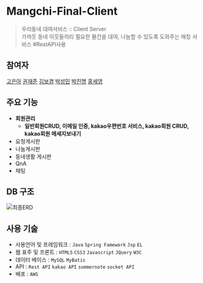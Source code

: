 # Mangchi-Final-Client
>우리동네 대여서비스 :: Client Server  
>가까웃 동네 이웃들끼리 필요한 물건을 대여, 나눔할 수 있도록 도와주는 매칭 서비스
>#RestAPI사용

## 참여자
[고은아](https://github.com/EunaGo) [권재준](https://github.com/alikwon) [김보겸](https://github.com/BogyeumKim) [박성민](https://github.com/seongMinS2) [박진명](https://github.com/qkrwlsaud) [홍세영](https://github.com/maiorem)  

## 주요 기능
* **회원관리**  
    * **일반회원CRUD, 이메일 인증, kakao우편번호 서비스, kakao회원 CRUD, kakao회원 메세지보내기**    
* 요청게시판  
* 나눔게시판  
* 동네생활 게시판  
* QnA  
* 채팅  

## DB 구조
![최종ERD](https://user-images.githubusercontent.com/63032830/92091833-430a7b00-ee0c-11ea-92f5-b2bc9c01cfd0.png)

## 사용 기술
* 사용언어 및 프레임워크 : `Java` `Spring Famework` `Jsp` `EL`
* 웹 표주 및 프론트 : `HTML5` `CSS3` `Javascript` `JQuery` `W3C`
* 데이터 베이스 : `MySQL` `MyBatis`
* API : `Rest API` `kakao API` `summernote` `socket API`
* 배포 : `AWS`